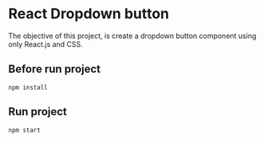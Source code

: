 # React Dropdown button

The objective of this project, is create a dropdown button component using only React.js and CSS.

## Before run project
```
npm install
``` 
## Run project
```
npm start
```
